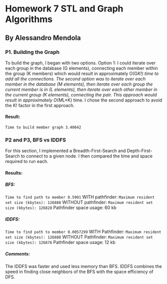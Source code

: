 # Homework 7 STL and Graph Algorithms
## By Alessandro Mendola

### P1. Building the Graph
To build the graph, I began with two options. Option 1: I could iterate over each
group in the database (G elements), connecting each member within the group
(K members) which would result in approximately O(G*K!) time to add all the
connections.
The second option was to iterate over each member in the database (M elements),
then iterate over each group the current member is in (L elements), then iterate
over each other member in the current group (K elements), connecting the pair.
This approach would result in approximately O(M*L*K) time. I chose the second
approach to avoid the K! factor in the first approach.

#### Result:
```Time to build member graph 3.40642```

### P2 and P3, BFS vs IDDFS
For this section, I implemented a Breadth-First-Search and Depth-First-Search to 
connect to a given node. I then compared the time and space required to run each.

#### Results:
##### BFS:
```Time to find path to member 0.5991```
WITH pathfinder:
```Maximum resident set size (kbytes): 126888```
WITHOUT pathfinder:
```Maximum resident set size (kbytes): 126828```
Pathfinder space usage: 60 kb

##### IDDFS:
```Time to find path to member 0.0057299```
WITH Pathfinder:
```Maximum resident set size (kbytes): 126888```
WITHOUT Pathfinder:
```Maximum resident set size (kbytes): 126876```
Pathfinder space usage: 12 kb

##### Comments:
The IDDFS was faster and used less memory than BFS. IDDFS combines the speed in
finding close neighbors of the BFS with the space efficiency of DFS.